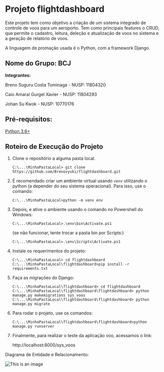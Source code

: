 # Projeto flightdashboard

Este projeto tem como objetivo a criação de um sistema integrado de controle de voos para um aeroporto. Tem como principais features o CRUD, que permite o cadastro, leitura, deleção e atualização de voos no sistema e a geração de relatório de voos. 

A linguagem de promação usada é o Python, com a framework Django.

## Nome do Grupo: BCJ

**Integrantes:** 

Breno Suguru Costa Tominaga - NUSP: 11804320

Caio Amaral Gurgel Xavier - NUSP: 11804293

Johan Su Kwok - NUSP: 10770176

## Pré-requisitos:
[Python 3.6+](https://www.python.org/downloads/)


## Roteiro de Execução do Projeto

1. Clone o repositório a alguma pasta local.

    ```
    C:\...\MinhaPastaLocal> git clone https://github.com/Brenovyski/flightdashboard.git
    ```

2. É recomendado criar um ambiente virtual usando `venv` utilizando o python (a depender do seu sistema operacional). Para isso, use o comando:

    ```
    C:\...\MinhaPastaLocal>python -m venv env
    ```

3. Depois, e ative o ambiente usando o comando no Powershell do Windows:

    ```
    C:\...\MinhaPastaLocal>.\env\bin\Activate.ps1
    ```
    (se não funcionar, tente trocar a pasta bin por Scripts:)
    ```
    C:\...\MinhaPastaLocal>.\env\Scripts\Activate.ps1
    ```


4. Instale os requerimentos do projeto:

    ```
    C:\...\MinhaPastaLocal> cd flightdashboard
    C:\...\MinhaPastaLocal\flightdashboard>pip install -r requirements.txt
    ```

5. Faça as migrações do Django:

    ```
    C:\...\MinhaPastaLocal\flightdashboard> cd flightdashboard
    C:\...\MinhaPastaLocal\flightdashboard\flightdashboard> python manage.py makemigrations sys_voos
    C:\...\MinhaPastaLocal\flightdashboard\flightdashboard> python manage.py migrate
    ```

5. Para rodar o projeto, use os comandos:

    ```
    C:\...\MinhaPastaLocal\flightdashboard\flightdashboard>python manage.py runserver
    ```


6. Finalmente, para realizar o teste da aplicação voo, acessamos o link:

    http://localhost:8000/sys_voos


Diagrama de Entidade e Relacionamento:


![This is an image](https://i.imgur.com/kcgnGWB.png)

